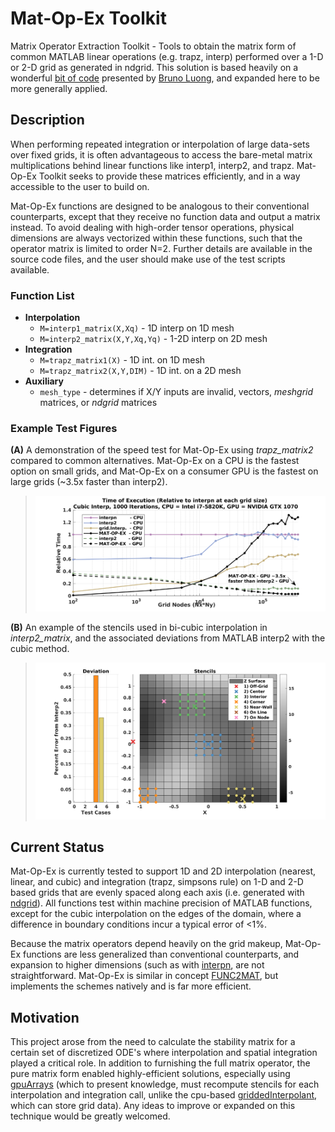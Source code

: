 # Mat-Op-Ex Toolkit

Matrix Operator Extraction Toolkit - Tools to obtain the matrix form of common MATLAB linear operations (e.g. trapz, interp) performed over a  1-D or 2-D grid as generated in ndgrid. This solution is based heavily on a wonderful [bit of code](https://www.mathworks.com/matlabcentral/answers/573703-get-interpolation-transfer-relation-matrix-instead-of-interpolated-values) presented by [Bruno Luong](https://www.mathworks.com/matlabcentral/profile/authors/390839), and expanded here to be more generally applied. 

## Description
When performing repeated integration or interpolation of large data-sets over fixed grids, it is often advantageous to access the bare-metal matrix multiplications behind linear functions like interp1, interp2, and trapz. Mat-Op-Ex Toolkit seeks to provide these matrices efficiently, and in a way accessible to the user to build on. 

Mat-Op-Ex functions are designed to be analogous to their conventional counterparts, except that they receive no function data and output a matrix instead. To avoid dealing with high-order tensor operations, physical dimensions are always vectorized within these functions, such that the operator matrix is limited to order N=2. Further details are available in the source code files, and the user should make use of the test scripts available. 

### Function List

  - **Interpolation**
    - `M=interp1_matrix(X,Xq)` - 1D interp on 1D mesh
    - `M=interp2_matrix(X,Y,Xq,Yq)` - 1-2D interp on 2D mesh
  - **Integration**
    - `M=trapz_matrix1(X)` - 1D int. on 1D mesh
    - `M=trapz_matrix2(X,Y,DIM)` - 1D int. on a 2D mesh 
  - **Auxiliary**
    - `mesh_type` - determines if X/Y inputs are invalid, vectors, *meshgrid* matrices, or *ndgrid* matrices

### Example Test Figures
**(A)** A demonstration of the speed test for Mat-Op-Ex using *trapz_matrix2* compared to common alternatives. Mat-Op-Ex on a CPU is the fastest option on small grids, and Mat-Op-Ex on a consumer GPU is the fastest on large grids (~3.5x faster than interp2).

> <img src="https://github.com/lynch4815/mat-op-ex/blob/main/figures/speedup.png" alt="p1" width="600"/>

**(B)**  An example of the stencils used in bi-cubic interpolation in *interp2_matrix*, and the associated deviations from MATLAB interp2 with the cubic method.

> <img src="https://github.com/lynch4815/mat-op-ex/blob/main/figures/test_interp2_base.png" alt="p1" width="600"/>

## Current Status
Mat-Op-Ex is currently tested to support 1D and 2D interpolation (nearest, linear, and cubic) and integration (trapz, simpsons rule) on 1-D and 2-D based grids that are evenly spaced along each axis (i.e. generated with [ndgrid](https://www.mathworks.com/help/matlab/ref/ndgrid.html)). All functions test within machine precision of MATLAB functions, except for the cubic interpolation on the edges of the domain, where a difference in boundary conditions incur a typical error of <1%. 

Because the matrix operators depend heavily on the grid makeup, Mat-Op-Ex functions are less generalized than conventional counterparts, and expansion to higher dimensions (such as with [interpn](https://www.mathworks.com/help/matlab/ref/interpn.html), are not straightforward. Mat-Op-Ex is similar in concept [FUNC2MAT](https://www.mathworks.com/matlabcentral/fileexchange/44669-func2mat-convert-linear-function-to-matrix), but implements the schemes natively and is far more efficient. 

## Motivation
This project arose from the need to calculate the stability matrix for a certain set of discretized ODE's where interpolation and spatial integration played a critical role. In addition to furnishing the full matrix operator, the pure matrix form enabled highly-efficient solutions, especially using [gpuArrays](https://www.mathworks.com/help/parallel-computing/run-matlab-functions-on-a-gpu.html) (which to present knowledge, must recompute stencils for each interpolation and integration call, unlike the cpu-based [griddedInterpolant](http://health.ahs.upei.ca/KubiosHRV/MCR/toolbox/matlab/demos/html/griddedInterpolantDemo.html), which can store grid data). Any ideas to improve or expanded on this technique would be greatly welcomed. 

